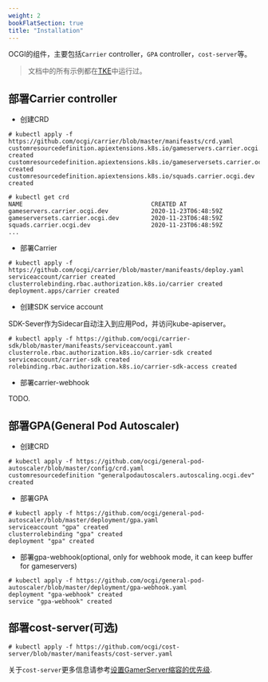 ```yaml
---
weight: 2
bookFlatSection: true
title: "Installation"
---
```


OCGI的组件，主要包括`Carrier` controller，`GPA` controller，`cost-server`等。

> 文档中的所有示例都在[TKE](https://cloud.tencent.com/product/tke)中运行过。

## 部署Carrier controller

  * 创建CRD

```shell script
# kubectl apply -f https://github.com/ocgi/carrier/blob/master/manifeasts/crd.yaml
customresourcedefinition.apiextensions.k8s.io/gameservers.carrier.ocgi.dev created
customresourcedefinition.apiextensions.k8s.io/gameserversets.carrier.ocgi.dev created
customresourcedefinition.apiextensions.k8s.io/squads.carrier.ocgi.dev created

# kubectl get crd
NAME                                    CREATED AT
gameservers.carrier.ocgi.dev            2020-11-23T06:48:59Z
gameserversets.carrier.ocgi.dev         2020-11-23T06:48:59Z
squads.carrier.ocgi.dev                 2020-11-23T06:48:59Z
...
```

  * 部署Carrier

```shell script
# kubectl apply -f https://github.com/ocgi/carrier/blob/master/manifeasts/deploy.yaml
serviceaccount/carrier created
clusterrolebinding.rbac.authorization.k8s.io/carrier created
deployment.apps/carrier created
```

  * 创建SDK service account

  SDK-Sever作为Sidecar自动注入到应用Pod，并访问kube-apiserver。

```shell script
# kubectl apply -f https://github.com/ocgi/carrier-sdk/blob/master/manifeasts/serviceaccount.yaml
clusterrole.rbac.authorization.k8s.io/carrier-sdk created
serviceaccount/carrier-sdk created
rolebinding.rbac.authorization.k8s.io/carrier-sdk-access created
```

  * 部署carrier-webhook

  TODO.

## 部署GPA(General Pod Autoscaler)

  * 创建CRD
  
```shell script
# kubectl apply -f https://github.com/ocgi/general-pod-autoscaler/blob/master/config/crd.yaml
customresourcedefinition "generalpodautoscalers.autoscaling.ocgi.dev" created
```

  * 部署GPA 

```shell script
# kubectl apply -f https://github.com/ocgi/general-pod-autoscaler/blob/master/deployment/gpa.yaml
serviceaccount "gpa" created
clusterrolebinding "gpa" created
deployment "gpa" created
```

  * 部署gpa-webhook(optional, only for webhook mode, it can keep buffer for gameservers)


```shell script
# kubectl apply -f https://github.com/ocgi/general-pod-autoscaler/blob/master/deployment/gpa-webhook.yaml
deployment "gpa-webhook" created
service "gpa-webhook" created
```

## 部署cost-server(可选)

```shell script
# kubectl apply -f https://github.com/ocgi/cost-server/blob/master/manifeasts/cost-server.yaml
```

关于`cost-server`更多信息请参考[设置GamerServer缩容的优先级](/zh/docs/guides/squad-scaledown-priority).
